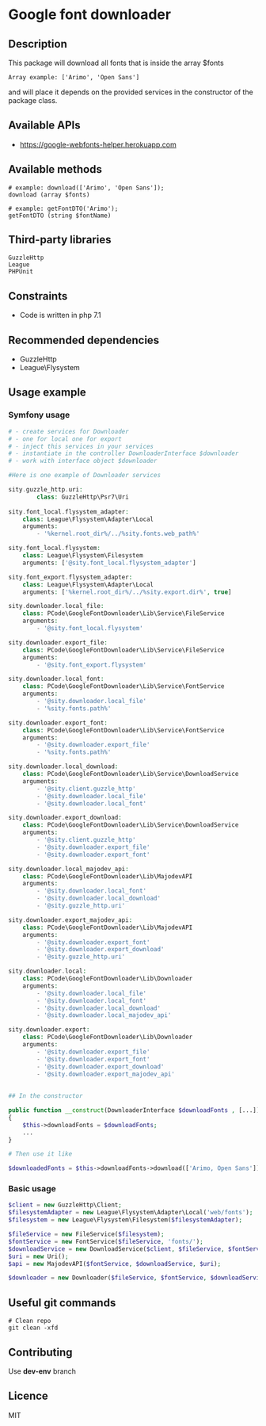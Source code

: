 # Google font downloader

## Description

This package will download all fonts that is inside the array $fonts

    Array example: ['Arimo', 'Open Sans']
    
and will place it depends on the provided services in the constructor of the package class.

## Available APIs

- https://google-webfonts-helper.herokuapp.com
    
## Available methods

    # example: download(['Arimo', 'Open Sans']);
    download (array $fonts)
    
    # example: getFontDTO('Arimo');
    getFontDTO (string $fontName)

## Third-party libraries

    GuzzleHttp
    League
    PHPUnit
    
## Constraints

- Code is written in php 7.1

## Recommended dependencies

 - GuzzleHttp
 - League\Flysystem
    
## Usage example

### Symfony usage

```PHP
# - create services for Downloader
# - one for local one for export
# - inject this services in your services
# - instantiate in the controller DownloaderInterface $downloader
# - work with interface object $downloader

#Here is one example of Downloader services

sity.guzzle_http.uri:
        class: GuzzleHttp\Psr7\Uri
        
sity.font_local.flysystem_adapter:
    class: League\Flysystem\Adapter\Local
    arguments:
        - '%kernel.root_dir%/../%sity.fonts.web_path%'

sity.font_local.flysystem:
    class: League\Flysystem\Filesystem
    arguments: ['@sity.font_local.flysystem_adapter']

sity.font_export.flysystem_adapter:
    class: League\Flysystem\Adapter\Local
    arguments: ['%kernel.root_dir%/../%sity.export.dir%', true]

sity.downloader.local_file:
    class: PCode\GoogleFontDownloader\Lib\Service\FileService
    arguments:
        - '@sity.font_local.flysystem'

sity.downloader.export_file:
    class: PCode\GoogleFontDownloader\Lib\Service\FileService
    arguments:
        - '@sity.font_export.flysystem'

sity.downloader.local_font:
    class: PCode\GoogleFontDownloader\Lib\Service\FontService
    arguments:
        - '@sity.downloader.local_file'
        - '%sity.fonts.path%'

sity.downloader.export_font:
    class: PCode\GoogleFontDownloader\Lib\Service\FontService
    arguments:
        - '@sity.downloader.export_file'
        - '%sity.fonts.path%'

sity.downloader.local_download:
    class: PCode\GoogleFontDownloader\Lib\Service\DownloadService
    arguments:
        - '@sity.client.guzzle_http'
        - '@sity.downloader.local_file'
        - '@sity.downloader.local_font'

sity.downloader.export_download:
    class: PCode\GoogleFontDownloader\Lib\Service\DownloadService
    arguments:
        - '@sity.client.guzzle_http'
        - '@sity.downloader.export_file'
        - '@sity.downloader.export_font'

sity.downloader.local_majodev_api:
    class: PCode\GoogleFontDownloader\Lib\MajodevAPI
    arguments:
        - '@sity.downloader.local_font'
        - '@sity.downloader.local_download'
        - '@sity.guzzle_http.uri'

sity.downloader.export_majodev_api:
    class: PCode\GoogleFontDownloader\Lib\MajodevAPI
    arguments:
        - '@sity.downloader.export_font'
        - '@sity.downloader.export_download'
        - '@sity.guzzle_http.uri'

sity.downloader.local:
    class: PCode\GoogleFontDownloader\Lib\Downloader
    arguments:
        - '@sity.downloader.local_file'
        - '@sity.downloader.local_font'
        - '@sity.downloader.local_download'
        - '@sity.downloader.local_majodev_api'

sity.downloader.export:
    class: PCode\GoogleFontDownloader\Lib\Downloader
    arguments:
        - '@sity.downloader.export_file'
        - '@sity.downloader.export_font'
        - '@sity.downloader.export_download'
        - '@sity.downloader.export_majodev_api'
        
        
## In the constructor

public function __construct(DownloaderInterface $downloadFonts , [...])
{
    $this->downloadFonts = $downloadFonts;
    ...        
}

# Then use it like

$downloadedFonts = $this->downloadFonts->download(['Arimo, Open Sans']);

```

### Basic usage

```PHP
$client = new GuzzleHttp\Client;
$filesystemAdapter = new League\Flysystem\Adapter\Local('web/fonts');
$filesystem = new League\Flysystem\Filesystem($filesystemAdapter);

$fileService = new FileService($filesystem);
$fontService = new FontService($fileService, 'fonts/');
$downloadService = new DownloadService($client, $fileService, $fontService);
$uri = new Uri();
$api = new MajodevAPI($fontService, $downloadService, $uri);

$downloader = new Downloader($fileService, $fontService, $downloadService, $api);
```   

## Useful git commands

    # Clean repo
    git clean -xfd
    
## Contributing

Use **dev-env** branch

## Licence

MIT